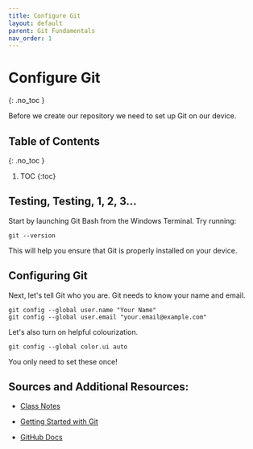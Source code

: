 ```yaml
---
title: Configure Git
layout: default
parent: Git Fundamentals 
nav_order: 1
---
```


<!-- prettier-ignore-start -->
# Configure Git 
{: .no_toc }

Before we create our repository we need to set up Git on our device.

## Table of Contents
{: .no_toc }

1. TOC
{:toc}

<!-- prettier-ignore-end -->
## Testing, Testing, 1, 2, 3...
Start by launching Git Bash from the Windows Terminal. Try running:
```
git --version
```
This will help you ensure that Git is properly installed on your device.

## Configuring Git
Next, let's tell Git who you are. Git needs to know your name and email.
```
git config --global user.name "Your Name"
git config --global user.email "your.email@example.com"
```

Let's also turn on helpful colourization.
```
git config --global color.ui auto
```
You only need to set these once!


## Sources and Additional Resources:

- [Class Notes](https://stungeye.github.io/Software-Development-And-Documentation-1/01-version-control-tools/index.html#22)

- [Getting Started with Git](https://git-scm.com/book/ms/v2/Getting-Started-First-Time-Git-Setup)

- [GitHub Docs](https://docs.github.com/en/get-started/git-basics/set-up-git)
